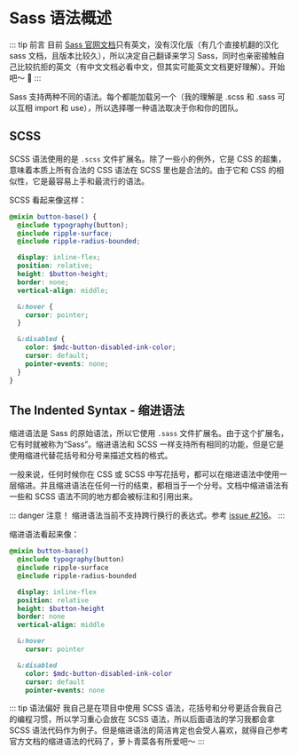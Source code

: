 # Sass 语法概述

::: tip 前言
目前 [Sass 官网文档](https://sass-lang.com/documentation/)只有英文，没有汉化版（有几个直接机翻的汉化 sass 文档，且版本比较久），所以决定自己翻译来学习 Sass，同时也亲密接触自己比较抗拒的英文（有中文文档必看中文，但其实可能英文文档更好理解）。开始吧～ :tada:
:::

Sass 支持两种不同的语法。每个都能加载另一个（我的理解是 .scss 和 .sass 可以互相 import 和 use），所以选择哪一种语法取决于你和你的团队。

## SCSS

SCSS 语法使用的是 `.scss` 文件扩展名。除了一些小的例外，它是 CSS 的超集，意味着本质上所有合法的 CSS 语法在 SCSS 里也是合法的。由于它和 CSS 的相似性，它是最容易上手和最流行的语法。

SCSS 看起来像这样：

```scss
@mixin button-base() {
  @include typography(button);
  @include ripple-surface;
  @include ripple-radius-bounded;

  display: inline-flex;
  position: relative;
  height: $button-height;
  border: none;
  vertical-align: middle;

  &:hover {
    cursor: pointer;
  }

  &:disabled {
    color: $mdc-button-disabled-ink-color;
    cursor: default;
    pointer-events: none;
  }
}
```

## The Indented Syntax - 缩进语法

缩进语法是 Sass 的原始语法，所以它使用 `.sass` 文件扩展名。由于这个扩展名，它有时就被称为“Sass”。缩进语法和 SCSS 一样支持所有相同的功能，但是它是使用缩进代替花括号和分号来描述文档的格式。

一般来说，任何时候你在 CSS 或 SCSS 中写花括号，都可以在缩进语法中使用一层缩进。并且缩进语法在任何一行的结束，都相当于一个分号。文档中缩进语法有一些和 SCSS 语法不同的地方都会被标注和引用出来。

::: danger 注意！
缩进语法当前不支持跨行换行的表达式。参考 [issue #216](https://github.com/sass/sass/issues/216)。
:::

缩进语法看起来像：

```sass
@mixin button-base()
  @include typography(button)
  @include ripple-surface
  @include ripple-radius-bounded

  display: inline-flex
  position: relative
  height: $button-height
  border: none
  vertical-align: middle

  &:hover
    cursor: pointer

  &:disabled
    color: $mdc-button-disabled-ink-color
    cursor: default
    pointer-events: none
```

::: tip 语法偏好
我自己是在项目中使用 SCSS 语法，花括号和分号更适合我自己的编程习惯，所以学习重心会放在 SCSS 语法，所以后面语法的学习我都会拿 SCSS 语法代码作为例子。但是缩进语法的简洁肯定也会受人喜欢，就得自己参考官方文档的缩进语法的代码了，萝卜青菜各有所爱吧～
:::
